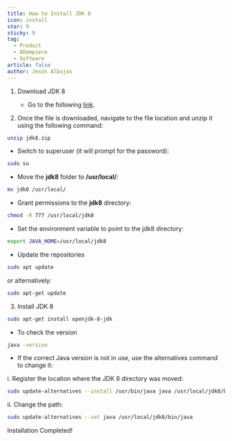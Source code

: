 ```yaml
---
title: How to Install JDK 8
icon: install
star: 9
sticky: 9
tag:
  - Product
  - ADempiere
  - Software
article: false
author: Jesús Albujas
---
```


1. Download JDK 8

   - Go to the following [link](https://www.mediafire.com/file/lp1mstbccgt15j7/jdk8.zip/file).

2. Once the file is downloaded, navigate to the file location and unzip it using the following command:

```bash
unzip jdk8.zip
```

- Switch to superuser (it will prompt for the password):
  
```bash
sudo su
```

- Move the **jdk8** folder to **/usr/local/**:

```bash
mv jdk8 /usr/local/
```

- Grant permissions to the **jdk8** directory:

```bash
chmod -R 777 /usr/local/jdk8
```

- Set the environment variable to point to the jdk8 directory:

```bash
export JAVA_HOME=/usr/local/jdk8
```

- Update the repositories

```bash
sudo apt update 
```

or alternatively:

```bash
sudo apt-get update
```

3. Install JDK 8

```bash
sudo apt-get install openjdk-8-jdk
```

- To check the version

```bash
java -version
```

- If the correct Java version is not in use, use the alternatives command to change it:

i. Register the location where the JDK 8 directory was moved:

```bash
sudo update-alternatives --install /usr/bin/java java /usr/local/jdk8/bin/java 1
```

ii. Change the path:

```bash
sudo update-alternatives --set java /usr/local/jdk8/bin/java
```

Installation Completed!